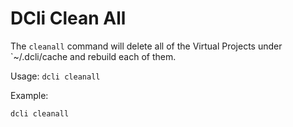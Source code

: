 # DCli Clean All

The `cleanall` command will delete all of the Virtual Projects under \`~/.dcli/cache and rebuild each of them.

Usage: `dcli cleanall`

Example:

```text
dcli cleanall
```

